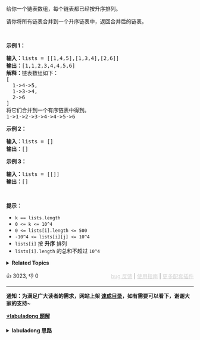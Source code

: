 <p>给你一个链表数组，每个链表都已经按升序排列。</p>

<p>请你将所有链表合并到一个升序链表中，返回合并后的链表。</p>

<p>&nbsp;</p>

<p><strong>示例 1：</strong></p>

<pre><strong>输入：</strong>lists = [[1,4,5],[1,3,4],[2,6]]
<strong>输出：</strong>[1,1,2,3,4,4,5,6]
<strong>解释：</strong>链表数组如下：
[
  1-&gt;4-&gt;5,
  1-&gt;3-&gt;4,
  2-&gt;6
]
将它们合并到一个有序链表中得到。
1-&gt;1-&gt;2-&gt;3-&gt;4-&gt;4-&gt;5-&gt;6
</pre>

<p><strong>示例 2：</strong></p>

<pre><strong>输入：</strong>lists = []
<strong>输出：</strong>[]
</pre>

<p><strong>示例 3：</strong></p>

<pre><strong>输入：</strong>lists = [[]]
<strong>输出：</strong>[]
</pre>

<p>&nbsp;</p>

<p><strong>提示：</strong></p>

<ul> 
 <li><code>k == lists.length</code></li> 
 <li><code>0 &lt;= k &lt;= 10^4</code></li> 
 <li><code>0 &lt;= lists[i].length &lt;= 500</code></li> 
 <li><code>-10^4 &lt;= lists[i][j] &lt;= 10^4</code></li> 
 <li><code>lists[i]</code> 按 <strong>升序</strong> 排列</li> 
 <li><code>lists[i].length</code> 的总和不超过 <code>10^4</code></li> 
</ul>

<details><summary><strong>Related Topics</strong></summary>链表 | 分治 | 堆（优先队列） | 归并排序</details><br>

<div>👍 3023, 👎 0<span style='float: right;'><span style='color: gray;'><a href='https://github.com/labuladong/fucking-algorithm/issues' target='_blank' style='color: lightgray;text-decoration: underline;'>bug 反馈</a> | <a href='https://labuladong.online/algo/fname.html?fname=jb插件简介' target='_blank' style='color: lightgray;text-decoration: underline;'>使用指南</a> | <a href='https://labuladong.online/algo/' target='_blank' style='color: lightgray;text-decoration: underline;'>更多配套插件</a></span></span></div>

<div id="labuladong"><hr>

**通知：为满足广大读者的需求，网站上架 [速成目录](https://labuladong.online/algo/intro/quick-learning-plan/)，如有需要可以看下，谢谢大家的支持~**



<p><strong><a href="https://labuladong.online/algo/essential-technique/divide-and-conquer/" target="_blank">⭐️labuladong 题解</a></strong></p>
<details><summary><strong>labuladong 思路</strong></summary>


<div id="labuladong_solution_zh">

## 基本思路

[✔ ✨21. 合并两个有序链表](/problems/merge-two-sorted-lists/) 的延伸，利用 [优先级队列（二叉堆）](https://labuladong.online/algo/data-structure-basic/binary-heap-basic/) 进行节点排序即可。

**详细题解**：
  - [分治算法解题套路框架](https://labuladong.online/algo/essential-technique/divide-and-conquer/)
  - [双指针技巧秒杀七道链表题目](https://labuladong.online/algo/essential-technique/linked-list-skills-summary/)
  - [【练习】优先级队列经典习题](https://labuladong.online/algo/problem-set/binary-heap/)

</div>





<div id="solution">

## 解法代码



<div class="tab-panel"><div class="tab-nav">
<button data-tab-item="cpp" class="tab-nav-button btn " data-tab-group="default" onclick="switchTab(this)">cpp🤖</button>

<button data-tab-item="python" class="tab-nav-button btn " data-tab-group="default" onclick="switchTab(this)">python🤖</button>

<button data-tab-item="java" class="tab-nav-button btn active" data-tab-group="default" onclick="switchTab(this)">java🟢</button>

<button data-tab-item="go" class="tab-nav-button btn " data-tab-group="default" onclick="switchTab(this)">go🤖</button>

<button data-tab-item="javascript" class="tab-nav-button btn " data-tab-group="default" onclick="switchTab(this)">javascript🤖</button>
</div><div class="tab-content">
<div data-tab-item="cpp" class="tab-item " data-tab-group="default"><div class="highlight">

```cpp
// 注意：cpp 代码由 chatGPT🤖 根据我的 java 代码翻译。
// 本代码的正确性已通过力扣验证，如有疑问，可以对照 java 代码查看。

// 用分治算法合并 k 个有序链表
class Solution {
public:
    ListNode* mergeKLists(vector<ListNode*>& lists) {
        if (lists.empty()) {
            return nullptr;
        }
        return mergeKLists3(lists, 0, lists.size() - 1);
    }

    // 定义：合并 lists[start..end] 为一个有序链表
    ListNode* mergeKLists3(vector<ListNode*>& lists, int start, int end) {
        if (start == end) {
            return lists[start];
        }

        int mid = start + (end - start) / 2;
        // 合并左半边 lists[start..mid] 为一个有序链表
        ListNode* left = mergeKLists3(lists, start, mid);

        // 合并右半边 lists[mid+1..end] 为一个有序链表
        ListNode* right = mergeKLists3(lists, mid + 1, end);

        // 合并左右两个有序链表
        return mergeTwoLists(left, right);
    }

    // 双指针技巧合并两个有序链表
    // https://labuladong.online/algo/essential-technique/linked-list-skills-summary/
    ListNode* mergeTwoLists(ListNode* l1, ListNode* l2) {
        ListNode dummy(-1), *p = &dummy;
        ListNode* p1 = l1, *p2 = l2;

        while (p1 != nullptr && p2 != nullptr) {
            if (p1->val > p2->val) {
                p->next = p2;
                p2 = p2->next;
            } else {
                p->next = p1;
                p1 = p1->next;
            }
            p = p->next;
        }

        if (p1 != nullptr) {
            p->next = p1;
        }

        if (p2 != nullptr) {
            p->next = p2;
        }

        return dummy.next;
    }
};
```

</div></div>

<div data-tab-item="python" class="tab-item " data-tab-group="default"><div class="highlight">

```python
# 注意：python 代码由 chatGPT🤖 根据我的 java 代码翻译。
# 本代码的正确性已通过力扣验证，如有疑问，可以对照 java 代码查看。

# 用分治算法合并 k 个有序链表
class Solution:

    def mergeKLists(self, lists: list['ListNode']) -> 'ListNode':
        if len(lists) == 0:
            return None
        return self.mergeKLists3(lists, 0, len(lists) - 1)

    # 定义：合并 lists[start..end] 为一个有序链表
    def mergeKLists3(self, lists: list['ListNode'], start: int, end: int) -> 'ListNode':
        if start == end:
            return lists[start]

        mid = start + (end - start) // 2
        # 合并左半边 lists[start..mid] 为一个有序链表
        left = self.mergeKLists3(lists, start, mid)

        # 合并右半边 lists[mid+1..end] 为一个有序链表
        right = self.mergeKLists3(lists, mid + 1, end)

        # 合并左右两个有序链表
        return self.mergeTwoLists(left, right)

    # 双指针技巧合并两个有序链表
    # https://labuladong.online/algo/essential-technique/linked-list-skills-summary/
    def mergeTwoLists(self, l1: 'ListNode', l2: 'ListNode') -> 'ListNode':
        dummy = ListNode(-1)
        p = dummy
        p1, p2 = l1, l2

        while p1 is not None and p2 is not None:
            if p1.val > p2.val:
                p.next = p2
                p2 = p2.next
            else:
                p.next = p1
                p1 = p1.next
            p = p.next

        if p1 is not None:
            p.next = p1

        if p2 is not None:
            p.next = p2

        return dummy.next
```

</div></div>

<div data-tab-item="java" class="tab-item active" data-tab-group="default"><div class="highlight">

```java
// 用分治算法合并 k 个有序链表
class Solution {

    public ListNode mergeKLists(ListNode[] lists) {
        if (lists.length == 0) {
            return null;
        }
        return mergeKLists3(lists, 0, lists.length - 1);
    }


    // 定义：合并 lists[start..end] 为一个有序链表
    ListNode mergeKLists3(ListNode[] lists, int start, int end) {
        if (start == end) {
            return lists[start];
        }

        int mid = start + (end - start) / 2;
        // 合并左半边 lists[start..mid] 为一个有序链表
        ListNode left = mergeKLists3(lists, start, mid);

        // 合并右半边 lists[mid+1..end] 为一个有序链表
        ListNode right = mergeKLists3(lists, mid + 1, end);

        // 合并左右两个有序链表
        return mergeTwoLists(left, right);
    }


    // 双指针技巧合并两个有序链表
    // https://labuladong.online/algo/essential-technique/linked-list-skills-summary/
    ListNode mergeTwoLists(ListNode l1, ListNode l2) {
        ListNode dummy = new ListNode(-1), p = dummy;
        ListNode p1 = l1, p2 = l2;

        while (p1 != null && p2 != null) {
            if (p1.val > p2.val) {
                p.next = p2;
                p2 = p2.next;
            } else {
                p.next = p1;
                p1 = p1.next;
            }
            p = p.next;
        }

        if (p1 != null) {
            p.next = p1;
        }

        if (p2 != null) {
            p.next = p2;
        }

        return dummy.next;
    }
}
```

</div></div>

<div data-tab-item="go" class="tab-item " data-tab-group="default"><div class="highlight">

```go
// 注意：go 代码由 chatGPT🤖 根据我的 java 代码翻译。
// 本代码的正确性已通过力扣验证，如有疑问，可以对照 java 代码查看。

// 用分治算法合并 k 个有序链表
func mergeKLists(lists []*ListNode) *ListNode {
    if len(lists) == 0 {
        return nil
    }
    return mergeKLists3(lists, 0, len(lists)-1)
}

// 定义：合并 lists[start..end] 为一个有序链表
func mergeKLists3(lists []*ListNode, start, end int) *ListNode {
    if start == end {
        return lists[start]
    }
    mid := start + (end-start)/2
    // 合并左半边 lists[start..mid] 为一个有序链表
    left := mergeKLists3(lists, start, mid)
    // 合并右半边 lists[mid+1..end] 为一个有序链表
    right := mergeKLists3(lists, mid+1, end)
    // 合并左右两个有序链表
    return mergeTwoLists(left, right)
}

// 双指针技巧合并两个有序链表
// https://labuladong.online/algo/essential-technique/linked-list-skills-summary/
func mergeTwoLists(l1, l2 *ListNode) *ListNode {
    dummy := &ListNode{Val: -1}
    p := dummy
    p1, p2 := l1, l2

    for p1 != nil && p2 != nil {
        if p1.Val > p2.Val {
            p.Next = p2
            p2 = p2.Next
        } else {
            p.Next = p1
            p1 = p1.Next
        }
        p = p.Next
    }

    if p1 != nil {
        p.Next = p1
    }

    if p2 != nil {
        p.Next = p2
    }

    return dummy.Next
}
```

</div></div>

<div data-tab-item="javascript" class="tab-item " data-tab-group="default"><div class="highlight">

```javascript
// 注意：javascript 代码由 chatGPT🤖 根据我的 java 代码翻译。
// 本代码的正确性已通过力扣验证，如有疑问，可以对照 java 代码查看。

// 用分治算法合并 k 个有序链表

var mergeKLists = function(lists) {
    if (lists.length === 0) {
        return null;
    }
    return mergeKLists3(lists, 0, lists.length - 1);
};

// 定义：合并 lists[start..end] 为一个有序链表
function mergeKLists3(lists, start, end) {
    if (start === end) {
        return lists[start];
    }

    let mid = start + Math.floor((end - start) / 2);
    // 合并左半边 lists[start..mid] 为一个有序链表
    let left = mergeKLists3(lists, start, mid);

    // 合并右半边 lists[mid+1..end] 为一个有序链表
    let right = mergeKLists3(lists, mid + 1, end);

    // 合并左右两个有序链表
    return mergeTwoLists(left, right);
}

// 双指针技巧合并两个有序链表
// https://labuladong.online/algo/essential-technique/linked-list-skills-summary/
function mergeTwoLists(l1, l2) {
    let dummy = new ListNode(-1), p = dummy;
    let p1 = l1, p2 = l2;

    while (p1 !== null && p2 !== null) {
        if (p1.val > p2.val) {
            p.next = p2;
            p2 = p2.next;
        } else {
            p.next = p1;
            p1 = p1.next;
        }
        p = p.next;
    }

    if (p1 !== null) {
        p.next = p1;
    }

    if (p2 !== null) {
        p.next = p2;
    }

    return dummy.next;
}
```

</div></div>
</div></div>

<hr /><details open hint-container details><summary style="font-size: medium"><strong>🌟🌟 算法可视化 🌟🌟</strong></summary><div id="data_merge-k-sorted-lists"  category="leetcode" ></div><div class="resizable aspect-ratio-container" style="height: 100%;">
<div id="iframe_merge-k-sorted-lists"></div></div>
</details><hr /><br />

</div>
</details>
</div>

